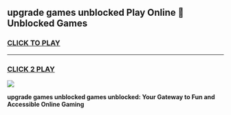 
## upgrade games unblocked Play Online 👋 Unblocked Games
<h3>
<a href="https://premium.freeplayer.one?title=upgrade_games_unblocked&ref=19F">CLICK TO PLAY</a></h3>
<hr>

<h3>
<a href="https://premium.freeplayer.one?title=upgrade_games_unblocked&ref=19F">CLICK 2 PLAY</a>
  
</h3>

<a href="https://premium.freeplayer.one?title=upgrade_games_unblocked&ref=19F"><img src="https://clearcache.store/games.png"></a>


**upgrade games unblocked games unblocked: Your Gateway to Fun and Accessible Online Gaming**
